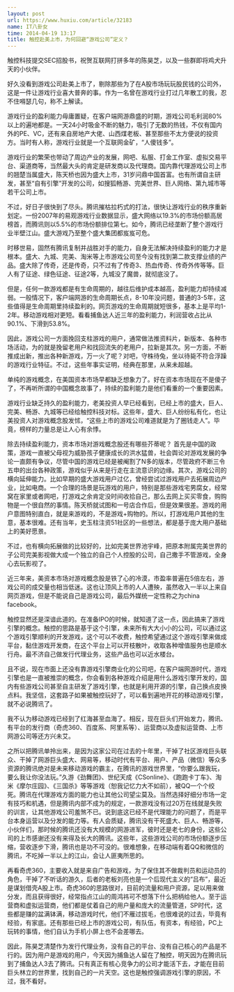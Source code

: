 ```yaml
---
layout: post
url: https://www.huxiu.com/article/32183
name: IT八卦女
time: 2014-04-19 13:17
title: 触控赴美上市，为何回避“游戏公司”定义？
---
```

触控科技提交SEC招股书，祝贺互联网打拼多年的陈昊芝，以及一些群即将鸡犬升天的小伙伴。

好久没看到游戏公司赴美上市了，剔除那些为了在A股市场玩玩股民钱的公司外，这是一件让游戏行业喜大普奔的事。作为一名曾在游戏行业打过几年散工的我，忍不住嘚瑟几句，称不上解读。

游戏行业的盈利能力毋庸置疑，在客户端网游鼎盛的时期，游戏公司毛利润80%以上的遍地都是。一天24小时吸金不断的魅力，吸引了无数的热钱，不仅有国内外的PE、VC，还有来自房地产大佬、山西煤老板、甚至那些不太方便说的投资方。当时有人称，游戏行业就是一个互联网金矿，“人傻钱多”。

游戏行业的繁荣也带动了周边产业的发展，网吧、私服、打金工作室、虚拟交易平台、渠道商等，当然最大头的肯定是研发商以及代理商。国内靠代理游戏公司上市的翘楚当属盛大，陈天桥也因为盛大上市，31岁问鼎中国首富。也有所谓自主研发，甚至“自有引擎”开发的公司，如搜狐畅游、完美世界、巨人网络、第九城市等若干公司上市。

不过，好日子很快到了尽头。腾讯摧枯拉朽式的打法，很快让游戏行业的秩序重新划定。一份2007年的易观游戏行业数据显示，盛大网络以19.3%的市场份额高居榜首，而腾讯则以5.5%的市场份额排位第七。如今，腾讯已经垄断了整个游戏行业半壁江山。盛大游戏乃至整个盛大集团都岌岌可危。

时移世易，固然有腾讯复制并战胜对手的能力，自身无法解决持续盈利的能力才是根本。盛大、九城、完美、淘米等上市游戏公司至今没有找到第二款支撑业绩的产品。盛大除了传奇，还是传奇，只不过有了传奇3、热血传奇、传奇外传等等。巨人有了征途、绿色征途、征途2等，九城没了魔兽，就彻底没了。

但是，任何一款游戏都是有生命周期的，越往后维护成本越高，盈利能力却持续减弱。一般情况下，客户端网游的生命周期长点，8-10年没问题，普通的3-5年，这些值得是生命周期里持续盈利的。网页游戏的生命周期就短很多，基本上是平均1-2年。移动游戏相对更短。看看捕鱼达人近三年的盈利能力，利润营收占比从90.1%、下滑到53.8%。

因此，游戏公司一方面挽回支柱游戏的用户，通常做法推资料片，新版本、各种市场活动，为的就是挽留老用户和找回流失的老用户，拉新是其次。另一方面，不断推成出新，推出各种新游戏，万一火了呢？对吧，守株待兔，坐以待毙不符合浮躁的游戏行业特征。不过，这些年事实证明，经典在那里，从来未超越。

单纯的游戏概念，在美国资本市场早都缺乏想象力了。好在资本市场现在不是傻子了，不再听所谓的中国概念故事了，持续的盈利能力是他们看重的一个重要因素。

游戏行业缺乏持久的盈利能力，老美投资人早已经看到，已经上市的盛大，巨人、完美、畅游、九城等已经给触控科技对标。这些年，盛大、巨人纷纷私有化，也让美投资人对游戏概念股发怵，“这些上市的游戏公司难道就是为了圈钱走人”。毕竟，榜样的力量总是让人心有余悸。

除去持续盈利能力，资本市场对游戏概念股还有哪些芥蒂呢？ 首先是中国的政策，游戏一直被父母视为威胁孩子健康成长的洪水猛兽，社会舆论对游戏发展的争论一直颇有争议，尽管中国的游戏已经是被阉割了N多的版本，尽管政府不断三令五申的出台各种政策，游戏似乎从来是行走在主流意识的边缘。其次，游戏公司的横向延伸能力。比如早期的盛大游戏用户过亿，曾经尝试过游戏用户去拓展周边产业，比如电商。一个合理的场景是玩游戏的用户，特别是那些游戏宅男腐女，经常窝在家里或者网吧，打游戏之余肯定没时间收拾自己，那么去网上买买零食，购购物是一个很自然的事情。陈天桥就试图和一号店合作后，但是效果很差。游戏的用户意图特别直白，就是来游戏的，不是游戏+购物的。所以，打游戏用户其他的生意，基本很难。还有当年，史玉柱注资51社区的一些想法，都是基于庞大用户基础上的美好愿景。

不过，也有横向拓展做的比较好的，比如完美世界池宇峰，把原本附属完美世界的子公司完美影视做大成一个独立的自己个人控股的公司，自己撒手不管游戏，全身心去玩影视了。

近三年来，美资本市场对游戏概念股是铁了心的冷漠，市盈率普遍在5倍左右，游戏公司的成交量也相当低迷。这也让顶风上市的人人遭殃，虽然收入一半以上来自网页游戏，但是不能说自己是游戏公司，最后外媒统一定性称之为china facebook。

触控显然还是深谙此道的。在准备IPO的时候，就知道了这一点，因此搞来了游戏引擎的概念。触控的思路是基于这个引擎，未来所有大大小小的公司，可以通过这个游戏引擎顺利的开发游戏，这个可以不收费，触控希望通过这个游戏引擎来做成平台，黏住游戏开发商，在这个平台上可以开枝散叶，收取各种增值服务也是顺水行舟。最不济自己做发行代理业务，这些产品也可以近水楼台。

且不说，现在市面上还没有靠游戏引擎商业化的公司吧，在客户端网游时代，游戏引擎也是一直被推崇的概念，你会看到各种游戏介绍是用什么游戏引擎开发的，国内有些游戏公司甚至自主研发了游戏引擎，也就是利用开源的引擎，自己换点皮换点料。我坚信，这套路子如果被触控玩好了，可以看到遍地开花的移动游戏引擎，就不必说腾讯了。

我不认为移动游戏已经到了红海甚至血海了。相反，现在巨头们开始发力，腾讯、有平台的发行商（奇虎360、百度系、阿里系等）、运营商以及虚拟运营商、上市网游公司等还方兴未艾。

之所以把腾讯单拎出来，是因为这家公司在过去的十年里，干掉了社区游戏巨头联众、干掉了网游巨头盛大、网易等，移动时代有平台、用户、产品（微信）等众多资源的腾讯绝对是未来移动游戏的霸主，在腾讯的游戏世界里，“你要么跟我玩，要么我让你没法玩。”久游《劲舞团》、世纪天成《CSonline》、《跑跑卡丁车》、淘米《摩尔庄园》、《三国杀》等等游戏（恕我记忆力大不如前），被QQ一个个绞死。腾讯在代理游戏方面的能力也让其他公司望尘莫及。当然选择好细分市场一定有技巧和机遇，但是腾讯内部不成为的规定，一款游戏没有过20万在线就是失败的训言，让其他游戏公司羞煞不已。说到底这已经不是代理能力的问题了，而是平台本身运营以及分发的能力等。有人会质疑，腾讯没有干死盛大、巨人、畅游等，小伙伴们，那时候的腾讯还没有大规模的网游进军，彼时还是老七的身份，这些公司的上市感谢还没有来得及长大的腾讯。这些年，这些游戏公司的市场份额逐步压缩，营收逐步下滑，腾讯也是功不可没的。很难想象，在移动端有着QQ和微信的腾讯，不吃掉一半以上的江山，会让人匪夷所思的。

再看奇虎360，主要收入就是来自广告和游戏，为了保住其不做裁判员和运动员的角色，干掉了不听话的游久，后者的老板刘亮也是一个后现代主义的“吕布”，最近是谋划借壳A股上市。奇虎360的思路很对，目前的流量和用户资源，足以用来做分发，而且获得很好，经常指点江山的周鸿祎可不想落下什么把柄给他人。至于运营商和虚拟运营商，他们都是仗着自己的用户量和庞大的流量管道，SP时代，这些都是赚的盆满钵满，移动游戏时代，他们不雁过拔毛，也很难说的过去，毕竟有经验，有家底。还有那些已经上市的游戏公司，有队伍，有资本，有经验，PC上玩转的事情，他们自认为手机小屏上也不会差哪去。

因此，陈昊芝清楚作为发行代理业务，没有自己的平台、没有自己核心的产品是不行的。因为用户是游戏的用户，今天因为捕鱼达人留在了触控，明天因为在腾讯玩到了捕鱼达人3去了腾讯。只有真正有核心竞争力的公司才能活下去，才能在目前巨头林立的世界里，找到自己的一片天空。这也是触控强调游戏引擎的原因，不过，我不看好。

